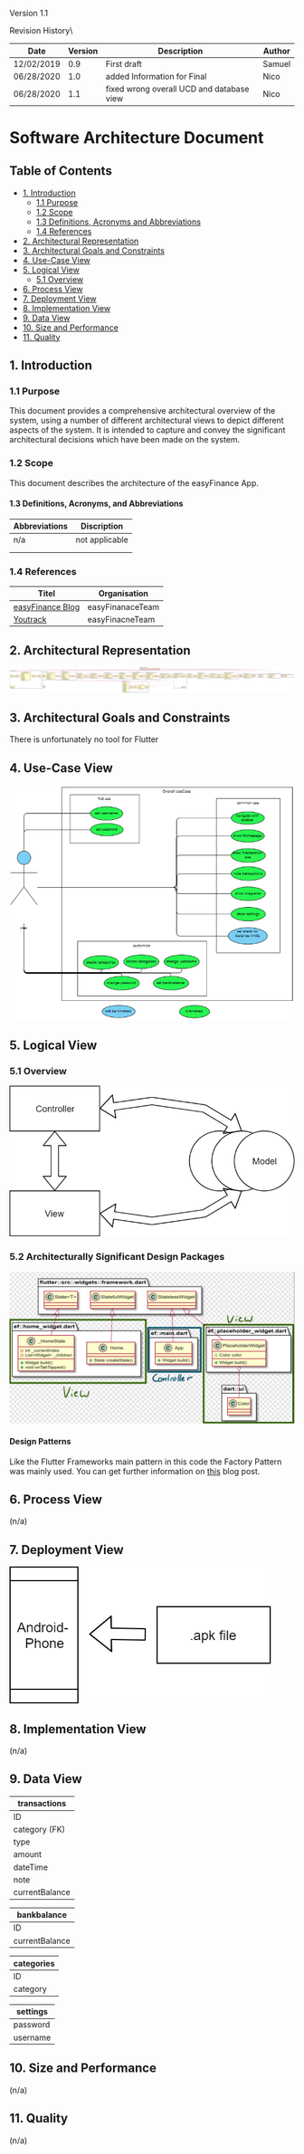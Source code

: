 Version 1.1

Revision History\


| Date | Version | Description | Author |
| - | - | - | - |
| 12/02/2019 | 0.9 | First draft | Samuel |
| 06/28/2020 | 1.0 | added Information for Final | Nico |
| 06/28/2020 | 1.1 | fixed wrong overall UCD and database view | Nico |

# Software Architecture Document

## Table of Contents

- [1. Introduction](#1-introduction)
  - [1.1 Purpose](#11-purpose)
  - [1.2 Scope](#12-scope)
  - [1.3 Definitions, Acronyms and Abbreviations](#13-definitions-acronyms-and-abbreviations)
  - [1.4 References](#14-references)
- [2. Architectural Representation](#2-architectural-representation)
- [3. Architectural Goals and Constraints](#3-architectural-goals-and-constraints)
- [4. Use-Case View](#4-use-case-view)
- [5. Logical View](#5-logical-view)
  - [5.1 Overview](#51-overview)
- [6. Process View](#6-process-view)
- [7. Deployment View](#7-deployment-view)
- [8. Implementation View](#8-implementation-view)
- [9. Data View](#9-data-view)
- [10. Size and Performance](#10-size-and-performance)
- [11. Quality](#11-quality)

## 1. Introduction

### 1.1	Purpose

This document provides a comprehensive architectural overview of the system, using a number of different architectural views to depict different aspects of the system. It is intended to capture and convey the significant architectural decisions which have been made on the system.

### 1.2	Scope

This document describes the architecture of the easyFinance App.

#### 1.3	Definitions, Acronyms, and Abbreviations


| Abbreviations | Discription |
| - | - |
| n/a | not applicable |
|   |   |
|   |   |

### 1.4	References


| Titel | Organisation |
| - | - |
| [easyFinance Blog](https://softwareengineeringtinf18b3.wordpress.com/) | easyFinanaceTeam |
| [Youtrack](https://softwareengeneering.myjetbrains.com/youtrack/dashboard?id=cc5fd7ad-01fa-4339-902c-d544cb31886a) | easyFinacneTeam |

## 2. Architectural Representation

![Current Calss Diagram](../Final/easyFinance-CD.svg)

## 3. Architectural Goals and Constraints

There is unfortunately no tool for Flutter

## 4. Use-Case View

![Our overall Usecas](../OverallUsecases2.png)

## 5. Logical View

### 5.1	Overview

![Logical Overview MVC](./Logical_Overview.png)

### 5.2	Architecturally Significant Design Packages

![Reduced Class Diagram with marked MVC](./CD-MVC.png)

#### Design Patterns

Like the Flutter Frameworks main pattern in this code the Factory Pattern was mainly used.
You can get further information on [this](https://softwareengineeringtinf18b3.wordpress.com/2020/05/27/s2-w6-design-pattern/) blog post.

## 6. Process View

(n/a)

## 7. Deployment View

![Deployment View MVC](./Deployment_View.png)

## 8. Implementation View

(n/a)

## 9. Data View


| transactions | 
| - | 
| ID |
| category (FK)|
| type |
| amount |
| dateTime |
| note |
| currentBalance |

|bankbalance |
| - |
|ID|
|currentBalance|

| categories |
| - |
|ID|
|category|

| settings |
|-|
|password|
|username|

## 10. Size and Performance

(n/a)

## 11. Quality

(n/a)
